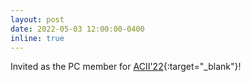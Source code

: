 ```yaml
---
layout: post
date: 2022-05-03 12:00:00-0400
inline: true
---
```


Invited as the PC member for [ACII'22](https://acii-conf.net/){:target="\_blank"}!